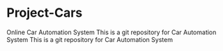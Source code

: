 # Project-Cars
Online Car Automation System
This is a git repository for Car Automation System
This is a git repository for Car Automation System
